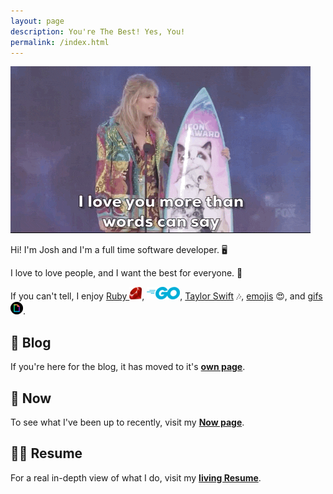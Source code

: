 ```yaml
---
layout: page
description: You're The Best! Yes, You!
permalink: /index.html
---
```

![Taylor Swift][taylor-love-gif]

Hi! I'm Josh and I'm a full time software developer. :desktop_computer:

I love to love people, and I want the best for everyone. :sparkling_heart:

If you can't tell, I enjoy [Ruby ![ruby][ruby-logo]][ruby-lang], [![go][go-logo]][go-lang],
[Taylor Swift][taylor-swift] :notes:, [emojis][emoji] :heart_eyes:, and [gifs ![giphy][giphy-logo]][giphy].

## :open_book: Blog

If you're here for the blog, it has moved to it's [**own page**][blog].

## :calendar: Now

To see what I've been up to recently, visit my [**Now page**][now].

## :man_technologist: Resume

For a real in-depth view of what I do, visit my [**living Resume**][resume].

[ruby-lang]: https://www.ruby-lang.org
[go-lang]: https://golang.org/
[emoji]: https://emojipedia.org/
[taylor-swift]: https://taylorswift.com/
[ruby-logo]: /assets/images/language-icons/ruby-20x20.png
[go-logo]: /assets/images/language-icons/go-53x20.png
[giphy-logo]: /assets/images/companies/giphy-20x20.png
[taylor-love-gif]: /assets/images/taylor-swift/taylor-award-love.gif
[giphy]: https://giphy.com/taylorswift
[blog]: /blog
[now]: /now
[resume]: /resume
